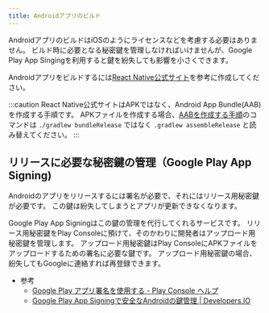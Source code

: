 ```yaml
---
title: Androidアプリのビルド
---
```


AndroidアプリのビルドはiOSのようにライセンスなどを考慮する必要はありません。
ビルド時に必要となる秘密鍵を管理しなければいけませんが、Google Play App Singingを利用すると鍵を紛失しても影響を小さくできます。

Androidアプリをビルドするには[React Native公式サイト](https://reactnative.dev/docs/signed-apk-android)を参考に作成してください。

:::caution
React Native公式サイトはAPKではなく、Android App Bundle(AAB)を作成する手順です。
APKファイルを作成する場合、[AABを作成する手順](https://reactnative.dev/docs/signed-apk-android#generating-the-release-aab)のコマンドは `./gradlew bundleRelease` ではなく `.gradlew assembleRelease` と読み替えてください。
:::


## リリースに必要な秘密鍵の管理（Google Play App Signing)

Androidのアプリをリリースするには署名が必要で、それにはリリース用秘密鍵が必要です。
この鍵は紛失してしまうとアプリが更新できなくなります。

Google Play App Signingはこの鍵の管理を代行してくれるサービスです。
リリース用秘密鍵をPlay Consoleに預けて、そのかわりに開発者はアップロード用秘密鍵を管理します。
アップロード用秘密鍵はPlay ConsoleにAPKファイルをアップロードするための署名に必要な鍵です。
アップロード用秘密鍵の場合、紛失してもGoogleに連絡すれば再登録できます。

- 参考
  - [Google Play アプリ署名を使用する - Play Console ヘルプ](https://support.google.com/googleplay/android-developer/answer/9842756?hl=ja)
  - [Google Play App Signingで安全なAndroidの鍵管理 | Developers.IO](https://dev.classmethod.jp/articles/google-play-app-signing/)
